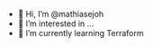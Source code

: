 - 👋 Hi, I’m @mathiasejoh
- 👀 I’m interested in ...
- 🌱 I’m currently learning Terraform
<!---
mathiasejoh/mathiasejoh is a ✨ special ✨ repository because its `README.md` (this file) appears on your GitHub profile.
You can click the Preview link to take a look at your changes.
--->
